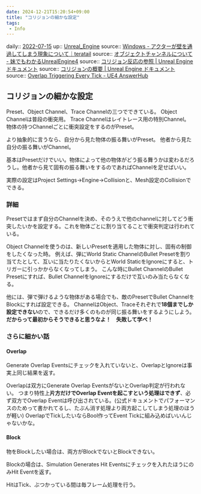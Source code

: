```yaml
---
date: 2024-12-21T15:20:54+09:00
title: "コリジョンの細かな設定"
tags:
 - Info
---
```


daily:: [2022-07-15](Daily_Note/2022-07-15.md)
up:: [Unreal_Engine](../Bar/App/Unreal_Engine.md)
source:: [Windows - アクターが壁を通過してしまう現象について｜teratail](https://teratail.com/questions/164379) 
source:: [オブジェクトチャンネルについて - 妹でもわかるUnrealEngine4](https://imoue.hatenablog.com/entry/2016/01/09/223218) 
source:: [コリジョン反応の参照 \| Unreal Engine ドキュメント](https://docs.unrealengine.com/4.27/ja/InteractiveExperiences/Physics/Collision/Reference/) 
source:: [コリジョンの概要 \| Unreal Engine ドキュメント](https://docs.unrealengine.com/4.27/ja/InteractiveExperiences/Physics/Collision/Overview/)
source:: [Overlap Triggering Every Tick - UE4 AnswerHub](https://answers.unrealengine.com/questions/545507/view.html) 

## コリジョンの細かな設定
Preset、Object Channel、Trace Channelの三つでできている。 
Object Channelは普段の衝突用。 
Trace Channelはレイトレース用の特別Channel。 
物体の持つChannelごとに衝突設定をするのがPreset。

より抽象的に言うなら、自分から見た物体の振る舞いがPreset。 
他者から見た自分の振る舞いがChannel。

基本はPresetだけでいい。物体によって他の物体がどう振る舞うかは変わるだろうし。他者から見て固有の振る舞いをするのであればChannelを足せばいい。

実際の設定はProject Settings→Engine→Collisionと、Mesh設定のCollisionでできる。

### 詳細
Presetではまず自分のChannelを決め、そのうえで他のchannelに対してどう衝突したいかを設定する。これを物体ごとに割り当てることで衝突判定は行われている。

Object Channelを使うのは、新しいPresetを適用した物体に対し、固有の制御をしたくなった時。 
例えば、弾にWorld Static ChannelのBullet Presetを割り当てたとして、互いに当たりたくないからとWorld StaticをIgnoreにすると、トリガーに引っかからなくなってしまう。 
こんな時にBullet ChannelのBullet Presetにすれば、Bullet ChannelをIgnoreにするだけで互いのみ当たらなくなる。

他には、弾で弾けるような物体がある場合でも、敵のPresetでBullet ChannelをBlockにすれば設定できる。 
ChannelはObject、Traceそれぞれで**18個までしか設定できない**ので、できるだけ多くのものが同じ振る舞いをするようにしよう。 
**だからって最初からそうできると思うなよ！　失敗して学べ！**

### さらに細かい話
#### Overlap
Generate Overlap Eventsにチェックを入れていないと、OverlapとIgnoreは事実上同じ結果を返す。

Overlapは双方にGenerate Overlap EventsがないとOverlap判定が行われない。 
つまり特性上**片方だけでOverlap Eventを起こすという処理はできず**、必ず双方でOverlap Eventは呼び出されている。(公式ドキュメントでパフォーマンスのためって書かれてるし、たぶん消す処理より両方起こしてしまう処理のほうが軽い) 
OverlapでTickしたいならBool作ってEvent Tickに組み込めばいいんじゃないかな。

#### Block
物をBlockしたい場合は、両方がBlockでないとBlockできない。

Blockの場合は、Simulation Generates Hit Eventsにチェックを入れたほうにのみHit Eventを返す。

HitはTick、ぶつかっている間は毎フレーム処理を行う。
